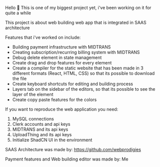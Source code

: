 Hello 👋 This is one of my biggest project yet, i've been working on it for quite a while

This project is about web building web app that is integrated in SAAS architecture

Features that i've worked on include:
- Building payment infrastructure with MIDTRANS
- Creating subscription/recurring billing system with MIDTRANS
- Debug delete element in state management
- Create drag and drop features for every element
- Create a compiler for the static website that has been made in 3 different formats (React, HTML, CSS) so that its possible to download the file
- Create keyboard shortcuts for editing and building process
- Layers tab on the sidebar of the editors, so that its possible to see the layer of the element
- Create copy paste features for the colors

If you want to reproduce the web application you need:
1. MySQL connections 
2. Clerk accounts and api keys
3. MIDTRANS and its api keys
4. UploadThing and its api keys
5. Initialize ShadCN UI in the environment

SAAS Architecture was made by: https://github.com/webprodigies

Payment features and Web building editor was made by: Me
